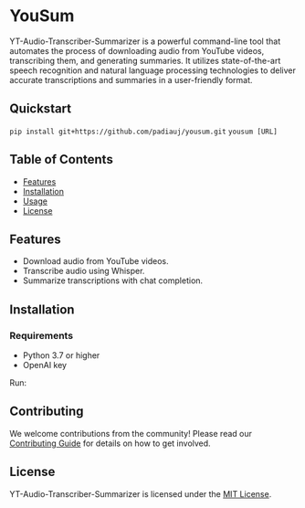 # YouSum


YT-Audio-Transcriber-Summarizer is a powerful command-line tool that automates the process of downloading audio from YouTube videos, transcribing them, and generating summaries. It utilizes state-of-the-art speech recognition and natural language processing technologies to deliver accurate transcriptions and summaries in a user-friendly format.


## Quickstart

`pip install git+https://github.com/padiauj/yousum.git`
`yousum [URL]`

## Table of Contents

- [Features](#features)
- [Installation](#installation)
- [Usage](#usage)
- [License](#license)

## Features

- Download audio from YouTube videos.
- Transcribe audio using Whisper. 
- Summarize transcriptions with chat completion.

## Installation

### Requirements

- Python 3.7 or higher
- OpenAI key 

Run:



## Contributing

We welcome contributions from the community! Please read our [Contributing Guide](CONTRIBUTING.md) for details on how to get involved.

## License

YT-Audio-Transcriber-Summarizer is licensed under the [MIT License](LICENSE.md).